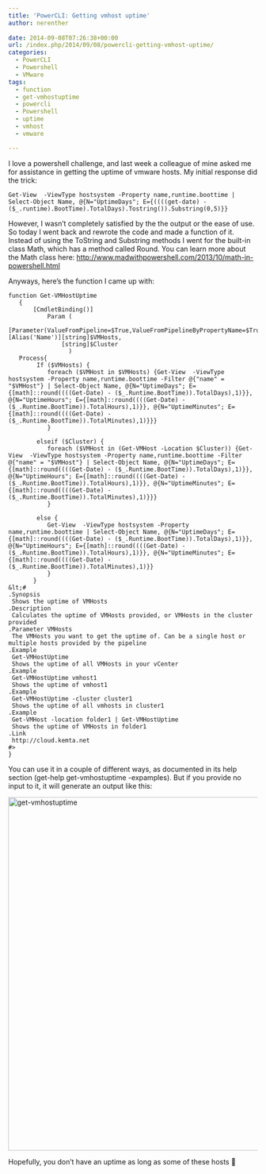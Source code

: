 ```yaml
---
title: 'PowerCLI: Getting vmhost uptime'
author: nerenther
 
date: 2014-09-08T07:26:38+00:00
url: /index.php/2014/09/08/powercli-getting-vmhost-uptime/
categories:
  - PowerCLI
  - Powershell
  - VMware
tags:
  - function
  - get-vmhostuptime
  - powercli
  - Powershell
  - uptime
  - vmhost
  - vmware

---
```

I love a powershell challenge, and last week a colleague of mine asked me for assistance in getting the uptime of vmware hosts. My initial response did the trick:

 ```
 Get-View  -ViewType hostsystem -Property name,runtime.boottime | Select-Object Name, @{N="UptimeDays"; E={((((get-date) - ($_.runtime).BootTime).TotalDays).Tostring()).Substring(0,5)}}
 ```

However, I wasn&#8217;t completely satisfied by the the output or the ease of use.  
So today I went back and rewrote the code and made a function of it.  
Instead of using the ToString and Substring methods I went for the built-in class Math, which has a method called Round. You can learn more about the Math class here: <a href="http://www.madwithpowershell.com/2013/10/math-in-powershell.html" target="_blank" rel="noopener">http://www.madwithpowershell.com/2013/10/math-in-powershell.html</a>

Anyways, here&#8217;s the function I came up with:

 ```
 function Get-VMHostUptime
    {
        [CmdletBinding()]
            Param (
                [Parameter(ValueFromPipeline=$True,ValueFromPipelineByPropertyName=$True)][Alias('Name')][string]$VMHosts,
                [string]$Cluster
                  )
    Process{
         If ($VMHosts) {
            foreach ($VMHost in $VMHosts) {Get-View  -ViewType hostsystem -Property name,runtime.boottime -Filter @{"name" = "$VMHost"} | Select-Object Name, @{N="UptimeDays"; E={[math]::round((((Get-Date) - ($_.Runtime.BootTime)).TotalDays),1)}}, @{N="UptimeHours"; E={[math]::round((((Get-Date) - ($_.Runtime.BootTime)).TotalHours),1)}}, @{N="UptimeMinutes"; E={[math]::round((((Get-Date) - ($_.Runtime.BootTime)).TotalMinutes),1)}}}
            }

         elseif ($Cluster) {
            foreach ($VMHost in (Get-VMHost -Location $Cluster)) {Get-View  -ViewType hostsystem -Property name,runtime.boottime -Filter @{"name" = "$VMHost"} | Select-Object Name, @{N="UptimeDays"; E={[math]::round((((Get-Date) - ($_.Runtime.BootTime)).TotalDays),1)}}, @{N="UptimeHours"; E={[math]::round((((Get-Date) - ($_.Runtime.BootTime)).TotalHours),1)}}, @{N="UptimeMinutes"; E={[math]::round((((Get-Date) - ($_.Runtime.BootTime)).TotalMinutes),1)}}}
            }

         else {
            Get-View  -ViewType hostsystem -Property name,runtime.boottime | Select-Object Name, @{N="UptimeDays"; E={[math]::round((((Get-Date) - ($_.Runtime.BootTime)).TotalDays),1)}}, @{N="UptimeHours"; E={[math]::round((((Get-Date) - ($_.Runtime.BootTime)).TotalHours),1)}}, @{N="UptimeMinutes"; E={[math]::round((((Get-Date) - ($_.Runtime.BootTime)).TotalMinutes),1)}}
            }
        }
&lt;#
 .Synopsis
  Shows the uptime of VMHosts
 .Description
  Calculates the uptime of VMHosts provided, or VMHosts in the cluster provided
 .Parameter VMHosts
  The VMHosts you want to get the uptime of. Can be a single host or multiple hosts provided by the pipeline
 .Example
  Get-VMHostUptime
  Shows the uptime of all VMHosts in your vCenter
 .Example
  Get-VMHostUptime vmhost1
  Shows the uptime of vmhost1
 .Example
  Get-VMHostUptime -cluster cluster1
  Shows the uptime of all vmhosts in cluster1
 .Example
  Get-VMHost -location folder1 | Get-VMHostUptime
  Shows the uptime of VMHosts in folder1
 .Link
  http://cloud.kemta.net
 #>
}
 ```

You can use it in a couple of different ways, as documented in its help section (get-help get-vmhostuptime -expamples). But if you provide no input to it, it will generate an output like this:

[<img decoding="async" loading="lazy" class="aligncenter size-full wp-image-627" alt="get-vmhostuptime" src="http://4.234.145.218/wp-content/uploads/2014/09/get-vmhostuptime.png" width="1224" height="712" srcset="http://4.234.145.218/wp-content/uploads/2014/09/get-vmhostuptime.png 1224w, http://4.234.145.218/wp-content/uploads/2014/09/get-vmhostuptime-300x175.png 300w, http://4.234.145.218/wp-content/uploads/2014/09/get-vmhostuptime-1024x596.png 1024w, http://4.234.145.218/wp-content/uploads/2014/09/get-vmhostuptime-768x447.png 768w" sizes="(max-width: 1224px) 100vw, 1224px" />][1]

Hopefully, you don&#8217;t have an uptime as long as some of these hosts 🙂

 [1]: http://4.234.145.218/wp-content/uploads/2014/09/get-vmhostuptime.png